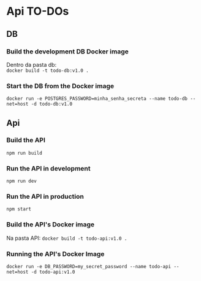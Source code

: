 # Api TO-DOs

## DB
### Build the development DB Docker image
Dentro da pasta db:  
```docker build -t todo-db:v1.0 .```

### Start the DB from the Docker image
```docker run -e POSTGRES_PASSWORD=minha_senha_secreta --name todo-db --net=host -d todo-db:v1.0```

## Api
### Build the API
```npm run build```

### Run the API in development
```npm run dev```

### Run the API in production
```npm start```

### Build the API's Docker image
Na pasta API:
```docker build -t todo-api:v1.0 .```

### Running the API's Docker Image
```docker run -e DB_PASSWORD=my_secret_password --name todo-api --net=host -d todo-api:v1.0```